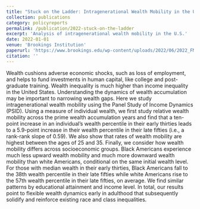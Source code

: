 ```yaml
---
title: "Stuck on the Ladder: Intragenerational Wealth Mobility in the United States"
collection: publications
category: policyreports
permalink: /publication/2022-stuck-on-the-ladder
excerpt: 'Analysis of intragenerational wealth mobility in the U.S.'
date: 2022-01-01
venue: 'Brookings Institution'
paperurl: 'https://www.brookings.edu/wp-content/uploads/2022/06/2022_FMCI_IntragenerationalWealthMobility_FINAL.pdf'
citation: ''
---
```


Wealth cushions adverse economic shocks, such as loss of employment, and helps to fund
investments in human capital, like college and post-graduate training. Wealth inequality is
much higher than income inequality in the United States. Understanding the dynamics of
wealth accumulation may be important to narrowing wealth gaps. Here we study intragenerational wealth mobility using the Panel Study of Income Dynamics (PSID). Using a measure of
individual wealth, we first study relative wealth mobility across the prime wealth accumulation
years and find that a ten-point increase in an individual’s wealth percentile in their early thirties
leads to a 5.9-point increase in their wealth percentile in their late fifties (i.e., a rank-rank slope
of 0.59). We also show that rates of wealth mobility are highest between the ages of 25 and
35. Finally, we consider how wealth mobility differs across socioeconomic groups. Black
Americans experience much less upward wealth mobility and much more downward wealth
mobility than white Americans, conditional on the same initial wealth level. For those with median wealth in their early thirties, Black Americans fall to the 38th wealth percentile in their late
fifties while white Americans rise to the 57th wealth percentile in their late fifties, on average.
We find similar patterns by educational attainment and income level. In total, our results point
to flexible wealth dynamics early in adulthood that subsequently solidify and reinforce existing
race and class inequalities.
